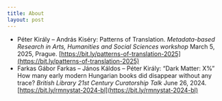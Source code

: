 ```yaml
---
title: About
layout: post
---
```


<style>
ol {
  margin-top: 0 0 0 20px;
}
ol li {
  font-size: 85%;
}
p {
  margin-top: 20px;
  margin-bottom: 0px;
  text-indent: 25px;
}
</style>

* Péter Király – András Kiséry: Patterns of Translation. _Metadata-based Research in Arts, Humanities and Social Sciences workshop_ March 5, 2025, Prague. [https://bit.ly/patterns-of-translation-2025](https://bit.ly/patterns-of-translation-2025)
* Farkas Gábor Farkas – János Káldos – Péter Király: “Dark Matter: X%” How many early modern Hungarian books did disappear without any trace? _British Library 21st Century Curatorship Talk_ June 26, 2024. [https://bit.ly/rmnystat-2024-bl](https://bit.ly/rmnystat-2024-bl)